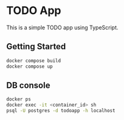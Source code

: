 # TODO App

This is a simple TODO app using TypeScript.

## Getting Started

```sh
docker compose build
docker compose up
```

## DB console

```sh
docker ps
docker exec -it <container_id> sh
psql -U postgres -d todoapp -h localhost
```
